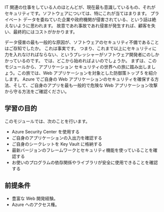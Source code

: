IT 関連の仕事をしている人のほとんどが、現在最も意識しているもの、それがセキュリティです。ソフトウェアについては、特にこれが当てはまります。 プライベート データを委ねていた企業や政府機関が侵害されている、という話は絶えないように思われます。 故意であれ事故であれ侵害が発生すれば、顧客を失い、最終的にはコストがかかります。

データ侵害の最も一般的な原因が、ソフトウェアのセキュリティ不備であることはご存知でしたか。 これは事実です。  つまり、これまで以上にセキュリティに力を入れなければならない、というプレッシャーがソフトウェア開発者にのしかかっているのです。 では、どこから始めればよいのでしょうか。 まずは、このモジュールから、アプリケーション セキュリティの世界への旅に踏み出しましょう。この旅では、Web アプリケーションを対象とした防御策トップ 5 を紹介します。 Azure でご自身の Web アプリケーションのセキュリティを確保する方法、そして、ご自身のアプリを最も一般的で危険な Web アプリケーション攻撃から守る方法をご確認ください。

## <a name="learning-objectives"></a>学習の目的

このモジュールでは、次のことを行います。

* Azure Security Center を使用する
* ご自身のアプリケーションの入出力を確認する
* ご自身のシークレットを Key Vault に格納する
* 最新バージョンのフレームワークとセキュリティ機能を使っていることを確認する
* お使いのプログラムの依存関係やライブラリが安全に使用できることを確認する

## <a name="prerequisites"></a>前提条件

* 豊富な Web 開発経験。
* Azure へのアクセス権。